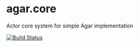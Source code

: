 # agar.core
Actor core system for simple Agar implementation


[![Build Status](https://travis-ci.org/agtors/agar.core.svg?branch=master)](https://travis-ci.org/agtors/agar.core)
